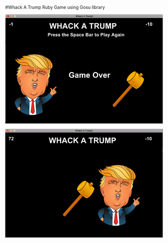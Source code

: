 #Whack A Trump
Ruby Game using Gosu library

![Whack-a-trump game screenshot](/screenshot1.png?raw=true)

![Whack-a-trump game screenshot](screenshot2.png?raw=true)